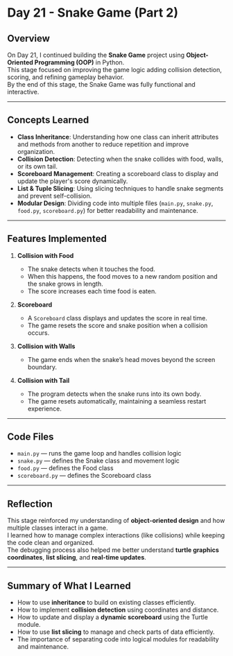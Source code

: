 # Day 21 - Snake Game (Part 2)

## Overview
On Day 21, I continued building the **Snake Game** project using **Object-Oriented Programming (OOP)** in Python.  
This stage focused on improving the game logic adding collision detection, scoring, and refining gameplay behavior.  
By the end of this stage, the Snake Game was fully functional and interactive.

---

## Concepts Learned
- **Class Inheritance**: Understanding how one class can inherit attributes and methods from another to reduce repetition and improve organization.  
- **Collision Detection**: Detecting when the snake collides with food, walls, or its own tail.  
- **Scoreboard Management**: Creating a scoreboard class to display and update the player's score dynamically.  
- **List & Tuple Slicing**: Using slicing techniques to handle snake segments and prevent self-collision.  
- **Modular Design**: Dividing code into multiple files (`main.py`, `snake.py`, `food.py`, `scoreboard.py`) for better readability and maintenance.

---

## Features Implemented
1. **Collision with Food**
   - The snake detects when it touches the food.
   - When this happens, the food moves to a new random position and the snake grows in length.
   - The score increases each time food is eaten.

2. **Scoreboard**
   - A `Scoreboard` class displays and updates the score in real time.
   - The game resets the score and snake position when a collision occurs.

3. **Collision with Walls**
   - The game ends when the snake’s head moves beyond the screen boundary.

4. **Collision with Tail**
   - The program detects when the snake runs into its own body.
   - The game resets automatically, maintaining a seamless restart experience.

---

## Code Files
- `main.py` — runs the game loop and handles collision logic  
- `snake.py` — defines the Snake class and movement logic  
- `food.py` — defines the Food class  
- `scoreboard.py` — defines the Scoreboard class  

---

## Reflection
This stage reinforced my understanding of **object-oriented design** and how multiple classes interact in a game.  
I learned how to manage complex interactions (like collisions) while keeping the code clean and organized.  
The debugging process also helped me better understand **turtle graphics coordinates**, **list slicing**, and **real-time updates**.

---

## Summary of What I Learned
- How to use **inheritance** to build on existing classes efficiently.  
- How to implement **collision detection** using coordinates and distance.  
- How to update and display a **dynamic scoreboard** using the Turtle module.  
- How to use **list slicing** to manage and check parts of data efficiently.  
- The importance of separating code into logical modules for readability and maintenance.
